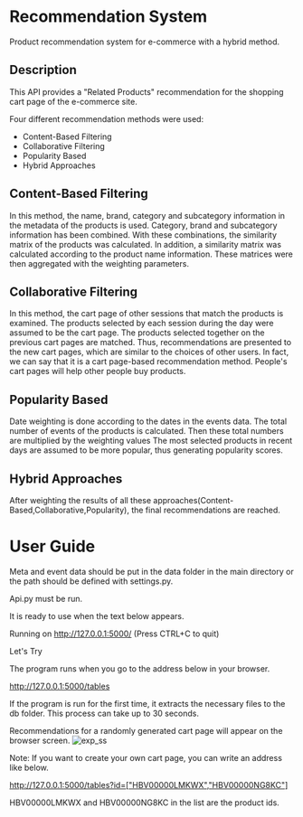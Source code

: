 # Recommendation System
Product recommendation system for e-commerce with a hybrid method.

## Description
This API provides a "Related Products" recommendation for the shopping cart page of the e-commerce site.

Four different recommendation methods were used:
  - Content-Based Filtering
  - Collaborative Filtering
  - Popularity Based
  - Hybrid Approaches

## Content-Based Filtering

In this method, the name, brand, category and subcategory information in the metadata of the products is used.
Category, brand and subcategory information has been combined.
With these combinations, the similarity matrix of the products was calculated.
In addition, a similarity matrix was calculated according to the product name information.
These matrices were then aggregated with the weighting parameters.

## Collaborative Filtering

In this method, the cart page of other sessions that match the products is examined.
The products selected by each session during the day were assumed to be the cart page.
The products selected together on the previous cart pages are matched.
Thus, recommendations are presented to the new cart pages, which are similar to the choices of other users.
In fact, we can say that it is a cart page-based recommendation method.
People's cart pages will help other people buy products.

## Popularity Based

Date weighting is done according to the dates in the events data.
The total number of events of the products is calculated.
Then these total numbers are multiplied by the weighting values
The most selected products in recent days are assumed to be more popular, thus generating popularity scores.

## Hybrid Approaches

After weighting the results of all these approaches(Content-Based,Collaborative,Popularity), the final recommendations are reached.

# User Guide


Meta and event data should be put in the data folder in the main directory or the path should be defined with settings.py.

Api.py must be run.


It is ready to use when the text below appears.

Running on http://127.0.0.1:5000/ (Press CTRL+C to quit)


Let's Try


The program runs when you go to the address below in your browser.

 http://127.0.0.1:5000/tables


If the program is run for the first time, it extracts the necessary files to the db folder.
This process can take up to 30 seconds.


Recommendations for a randomly generated cart page will appear on the browser screen.
![exp_ss](https://user-images.githubusercontent.com/106500758/170994387-81bee443-dab1-4045-b40c-f319e0657f1b.png)

Note: If you want to create your own cart page, you can write an address like below.

http://127.0.0.1:5000/tables?id=["HBV00000LMKWX","HBV00000NG8KC"]

HBV00000LMKWX and HBV00000NG8KC in the list are the product ids.

